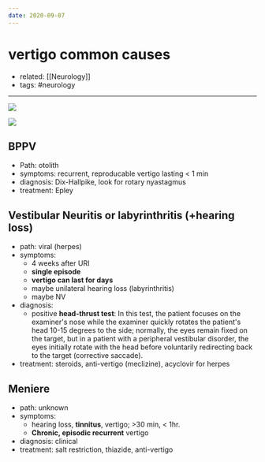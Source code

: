 ```yaml
---
date: 2020-09-07
---
```


# vertigo common causes

- related: [[Neurology]]
- tags: #neurology
---

<!-- vertigo common causes -->

![](https://photos.thisispiggy.com/file/wikiFiles/20200907203433_3.png)

![](https://photos.thisispiggy.com/file/wikiFiles/20220809204823.png)

## BPPV

- Path: otolith
- symptoms: recurrent, reproducable vertigo lasting < 1 min
- diagnosis: Dix-Hallpike, look for rotary nyastagmus
- treatment: Epley

## Vestibular Neuritis or labyrinthritis (+hearing loss)

- path: viral (herpes)
- symptoms:
	- 4 weeks after URI
	- **single episode**
	- **vertigo can last for days**
	- maybe unilateral hearing loss (labyrinthritis)
	- maybe NV
- diagnosis:
	- positive **head-thrust test**: In this test, the patient focuses on the examiner's nose while the examiner quickly rotates the patient's head 10-15 degrees to the side; normally, the eyes remain fixed on the target, but in a patient with a peripheral vestibular disorder, the eyes initially rotate with the head before voluntarily redirecting back to the target (corrective saccade).
- treatment: steroids, anti-vertigo (meclizine), acyclovir for herpes

## Meniere

- path: unknown
- symptoms:
	- hearing loss, **tinnitus**, vertigo; >30 min, < 1hr.
	- **Chronic, episodic recurrent** vertigo
- diagnosis: clinical
- treatment: salt restriction, thiazide, anti-vertigo
